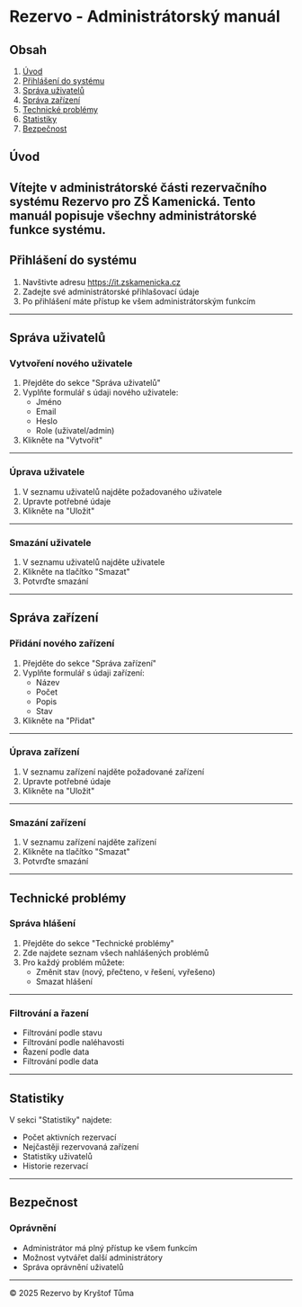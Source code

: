 # Rezervo - Administrátorský manuál

## Obsah
1. [Úvod](#úvod)
2. [Přihlášení do systému](#přihlášení-do-systému)
3. [Správa uživatelů](#správa-uživatelů)
4. [Správa zařízení](#správa-zařízení)
5. [Technické problémy](#technické-problémy)
6. [Statistiky](#statistiky)
7. [Bezpečnost](#bezpečnost)

## Úvod
Vítejte v administrátorské části rezervačního systému Rezervo pro ZŠ Kamenická. Tento manuál popisuje všechny administrátorské funkce systému.
---
## Přihlášení do systému
1. Navštivte adresu https://it.zskamenicka.cz
2. Zadejte své administrátorské přihlašovací údaje
3. Po přihlášení máte přístup ke všem administrátorským funkcím
---
## Správa uživatelů
### Vytvoření nového uživatele
1. Přejděte do sekce "Správa uživatelů"
2. Vyplňte formulář s údaji nového uživatele:
   - Jméno
   - Email
   - Heslo
   - Role (uživatel/admin)
3. Klikněte na "Vytvořit"
---
### Úprava uživatele
1. V seznamu uživatelů najděte požadovaného uživatele
2. Upravte potřebné údaje
3. Klikněte na "Uložit"
---
### Smazání uživatele
1. V seznamu uživatelů najděte uživatele
2. Klikněte na tlačítko "Smazat"
3. Potvrďte smazání
---
## Správa zařízení
### Přidání nového zařízení
1. Přejděte do sekce "Správa zařízení"
2. Vyplňte formulář s údaji zařízení:
   - Název
   - Počet
   - Popis
   - Stav
3. Klikněte na "Přidat"
---
### Úprava zařízení
1. V seznamu zařízení najděte požadované zařízení
2. Upravte potřebné údaje
3. Klikněte na "Uložit"
---
### Smazání zařízení
1. V seznamu zařízení najděte zařízení
2. Klikněte na tlačítko "Smazat"
3. Potvrďte smazání
---
## Technické problémy
### Správa hlášení
1. Přejděte do sekce "Technické problémy"
2. Zde najdete seznam všech nahlášených problémů
3. Pro každý problém můžete:
   - Změnit stav (nový, přečteno, v řešení, vyřešeno)
   - Smazat hlášení
---
### Filtrování a řazení
- Filtrování podle stavu
- Filtrování podle naléhavosti
- Řazení podle data
- Filtrování podle data
---
## Statistiky
V sekci "Statistiky" najdete:
- Počet aktivních rezervací
- Nejčastěji rezervovaná zařízení
- Statistiky uživatelů
- Historie rezervací
---
## Bezpečnost
### Oprávnění
- Administrátor má plný přístup ke všem funkcím
- Možnost vytvářet další administrátory
- Správa oprávnění uživatelů
---
© 2025 Rezervo by Kryštof Tůma 